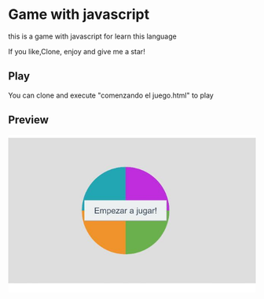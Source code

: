 # Game with javascript

this is a game with javascript for learn this language

If you like,Clone, enjoy and give me a star!

## Play
You can clone and execute "comenzando el juego.html" to play

## Preview
![](/preview.jpg)